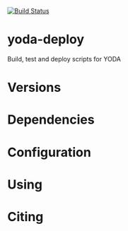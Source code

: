 [![Build Status](https://ci.sagrid.ac.za/buildStatus/icon?job=yoda-deploy)](https://ci.sagrid.ac.za/view/HEP/job/yoda-deploy/)

# yoda-deploy
Build, test and deploy scripts for YODA

# Versions

# Dependencies

# Configuration

# Using

# Citing

